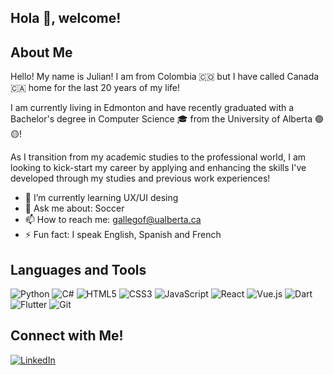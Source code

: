 ## Hola 👋, welcome!

## About Me
Hello! My name is Julian! I am from Colombia 🇨🇴 but I have called Canada 🇨🇦 home for the last 20 years of my life!

I am currently living in Edmonton and have recently graduated with a Bachelor's degree in Computer Science 🎓 from the University of Alberta 🟢🟡!

As I transition from my academic studies to the professional world, I am looking to kick-start my career by applying and enhancing the skills I've developed through my studies and previous work experiences!

- 🌱 I’m currently learning UX/UI desing
- 💬 Ask me about: Soccer
- 📫 How to reach me: gallegof@ualberta.ca
- ⚡ Fun fact: I speak English, Spanish and French

## Languages and Tools
![Python](https://img.shields.io/badge/-Python-3776AB?style=flat&logo=python&logoColor=white)
![C#](https://img.shields.io/badge/-C%23-239120?style=flat&logo=c-sharp&logoColor=white)
![HTML5](https://img.shields.io/badge/-HTML5-E34F26?style=flat&logo=html5&logoColor=white)
![CSS3](https://img.shields.io/badge/-CSS3-1572B6?style=flat&logo=css3&logoColor=white)
![JavaScript](https://img.shields.io/badge/-JavaScript-F7DF1E?style=flat&logo=javascript&logoColor=black)
![React](https://img.shields.io/badge/-React-61DAFB?style=flat&logo=react&logoColor=black)
![Vue.js](https://img.shields.io/badge/-Vue.js-4FC08D?style=flat&logo=vue.js&logoColor=white)
![Dart](https://img.shields.io/badge/-Dart-0175C2?style=flat&logo=dart&logoColor=white)
![Flutter](https://img.shields.io/badge/-Flutter-02569B?style=flat&logo=flutter&logoColor=white)
![Git](https://img.shields.io/badge/-Git-F05032?style=flat&logo=git&logoColor=white)

## Connect with Me!
[![LinkedIn](https://img.shields.io/badge/-LinkedIn-0077B5?style=flat&logo=linkedin&logoColor=white)](https://www.linkedin.com/in/julian-g-90336a190/)
